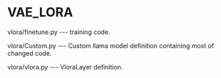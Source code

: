 # VAE_LORA 

vlora/finetune.py --- training code.

vlora/Custom.py --- Custom llama model definition containing most of changed code.

vlora/vlora.py --- VloraLayer definition.
